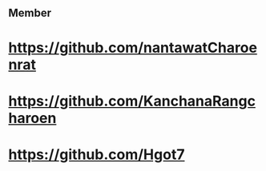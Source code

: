 ## Member
# https://github.com/nantawatCharoenrat
# https://github.com/KanchanaRangcharoen
# https://github.com/Hgot7
